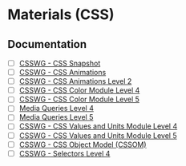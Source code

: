 # Materials (CSS)

## Documentation

- [ ] [CSSWG - CSS Snapshot](https://drafts.csswg.org/css)
- [ ] [CSSWG - CSS Animations](https://drafts.csswg.org/css-animations)
- [ ] [CSSWG - CSS Animations Level 2](https://drafts.csswg.org/css-animations-2)
- [ ] [CSSWG - CSS Color Module Level 4](https://drafts.csswg.org/css-color-4/)
- [ ] [CSSWG - CSS Color Module Level 5](https://drafts.csswg.org/css-color-5/)
- [ ] [Media Queries Level 4](https://drafts.csswg.org/mediaqueries-4/)
- [ ] [Media Queries Level 5](https://drafts.csswg.org/mediaqueries-5/)
- [ ] [CSSWG - CSS Values and Units Module Level 4](https://drafts.csswg.org/css-values-4/)
- [ ] [CSSWG - CSS Values and Units Module Level 5](https://drafts.csswg.org/css-values-5/)
- [ ] [CSSWG - CSS Object Model (CSSOM)](https://drafts.csswg.org/cssom-1/)
- [ ] [CSSWG - Selectors Level 4](https://drafts.csswg.org/selectors-4/)
